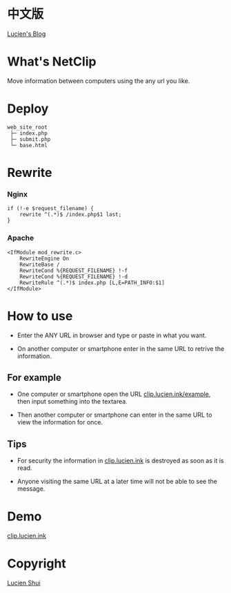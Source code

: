# 中文版

[Lucien's Blog](http://www.lucien.ink/archives/252/)

# What's NetClip
Move information between computers using the any url you like.

# Deploy

```
web_site_root
 ├─ index.php
 ├─ submit.php
 └─ base.html
```

# Rewrite

### Nginx

```
if (!-e $request_filename) {
    rewrite ^(.*)$ /index.php$1 last;
}
```

### Apache

```
<IfModule mod_rewrite.c>
    RewriteEngine On
    RewriteBase /
    RewriteCond %{REQUEST_FILENAME} !-f
    RewriteCond %{REQUEST_FILENAME} !-d
    RewriteRule ^(.*)$ index.php [L,E=PATH_INFO:$1]
</IfModule>
```

# How to use

+ Enter the ANY URL in browser and type or paste in what you want.

+ On another computer or smartphone enter in the same URL to retrive the information.

## For example

+ One computer or smartphone open the URL [clip.lucien.ink/example](https://www.lucien.ink/go/clipexample/), then input something into the textarea.

+ Then another computer or smartphone can enter in the same URL to view the information for once.

## Tips

+ For security the information in [clip.lucien.ink](http://www.lucien.ink/go/clip) is destroyed as soon as it is read.

+ Anyone visiting the same URL at a later time will not be able to see the message.

# Demo

[clip.lucien.ink](http://www.lucien.ink/go/clip)

# Copyright

[Lucien Shui](http://www.lucien.ink)
